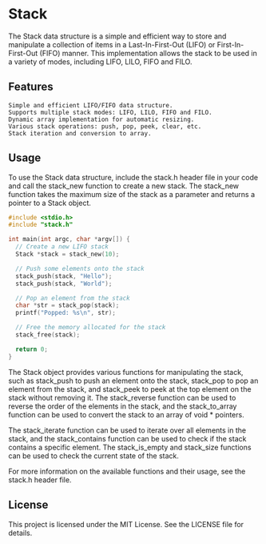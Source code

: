 # Stack

The Stack data structure is a simple and efficient way to store and manipulate a collection of items in a Last-In-First-Out (LIFO) or First-In-First-Out (FIFO) manner. This implementation allows the stack to be used in a variety of modes, including LIFO, LILO, FIFO and FILO.

## Features

    Simple and efficient LIFO/FIFO data structure.
    Supports multiple stack modes: LIFO, LILO, FIFO and FILO.
    Dynamic array implementation for automatic resizing.
    Various stack operations: push, pop, peek, clear, etc.
    Stack iteration and conversion to array.

## Usage

To use the Stack data structure, include the stack.h header file in your code and call the stack_new function to create a new stack. The stack_new function takes the maximum size of the stack as a parameter and returns a pointer to a Stack object.
```c
#include <stdio.h>
#include "stack.h"

int main(int argc, char *argv[]) {
  // Create a new LIFO stack
  Stack *stack = stack_new(10);

  // Push some elements onto the stack
  stack_push(stack, "Hello");
  stack_push(stack, "World");

  // Pop an element from the stack
  char *str = stack_pop(stack);
  printf("Popped: %s\n", str);

  // Free the memory allocated for the stack
  stack_free(stack);

  return 0;
}
```
The Stack object provides various functions for manipulating the stack, such as stack_push to push an element onto the stack, stack_pop to pop an element from the stack, and stack_peek to peek at the top element on the stack without removing it. The stack_reverse function can be used to reverse the order of the elements in the stack, and the stack_to_array function can be used to convert the stack to an array of void * pointers.

The stack_iterate function can be used to iterate over all elements in the stack, and the stack_contains function can be used to check if the stack contains a specific element. The stack_is_empty and stack_size functions can be used to check the current state of the stack.

For more information on the available functions and their usage, see the stack.h header file.

## License

This project is licensed under the MIT License. See the LICENSE file for details.